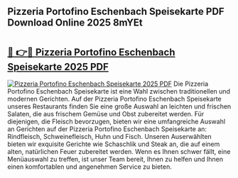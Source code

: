 ## Pizzeria Portofino Eschenbach Speisekarte PDF Download Online 2025 8mYEt

# <h2><a href="http://gce05le.nevu.top/?p=Pizzeria+Portofino+Eschenbach+Speisekarte">🔗 👉🔴 Pizzeria Portofino Eschenbach Speisekarte 2025 PDF</a></h2>

[![Pizzeria Portofino Eschenbach Speisekarte 2025 PDF](https://i.imgur.com/dBaPXMq.png)](http://gce05le.nevu.top/?p=Pizzeria+Portofino+Eschenbach+Speisekarte)
Die Pizzeria Portofino Eschenbach Speisekarte ist eine Wahl zwischen traditionellen und modernen Gerichten. Auf der Pizzeria Portofino Eschenbach Speisekarte unseres Restaurants finden Sie eine große Auswahl an leichten und frischen Salaten, die aus frischem Gemüse und Obst zubereitet werden. Für diejenigen, die Fleisch bevorzugen, bieten wir eine umfangreiche Auswahl an Gerichten auf der Pizzeria Portofino Eschenbach Speisekarte an: Rindfleisch, Schweinefleisch, Huhn und Fisch. Unseren Auserwählten bieten wir exquisite Gerichte wie Schaschlik und Steak an, die auf einem alten, natürlichen Feuer zubereitet werden. Wenn es Ihnen schwer fällt, eine Menüauswahl zu treffen, ist unser Team bereit, Ihnen zu helfen und Ihnen einen komfortablen und angenehmen Service zu bieten.
